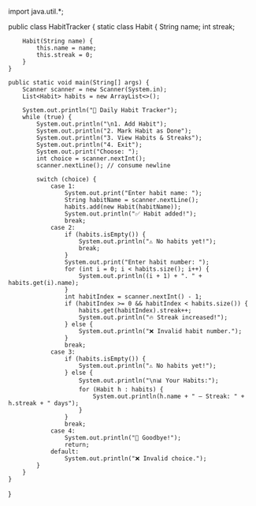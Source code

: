 import java.util.*;

public class HabitTracker {
    static class Habit {
        String name;
        int streak;

        Habit(String name) {
            this.name = name;
            this.streak = 0;
        }
    }

    public static void main(String[] args) {
        Scanner scanner = new Scanner(System.in);
        List<Habit> habits = new ArrayList<>();

        System.out.println("📅 Daily Habit Tracker");
        while (true) {
            System.out.println("\n1. Add Habit");
            System.out.println("2. Mark Habit as Done");
            System.out.println("3. View Habits & Streaks");
            System.out.println("4. Exit");
            System.out.print("Choose: ");
            int choice = scanner.nextInt();
            scanner.nextLine(); // consume newline

            switch (choice) {
                case 1:
                    System.out.print("Enter habit name: ");
                    String habitName = scanner.nextLine();
                    habits.add(new Habit(habitName));
                    System.out.println("✅ Habit added!");
                    break;
                case 2:
                    if (habits.isEmpty()) {
                        System.out.println("⚠ No habits yet!");
                        break;
                    }
                    System.out.print("Enter habit number: ");
                    for (int i = 0; i < habits.size(); i++) {
                        System.out.println((i + 1) + ". " + habits.get(i).name);
                    }
                    int habitIndex = scanner.nextInt() - 1;
                    if (habitIndex >= 0 && habitIndex < habits.size()) {
                        habits.get(habitIndex).streak++;
                        System.out.println("🔥 Streak increased!");
                    } else {
                        System.out.println("❌ Invalid habit number.");
                    }
                    break;
                case 3:
                    if (habits.isEmpty()) {
                        System.out.println("⚠ No habits yet!");
                    } else {
                        System.out.println("\n📊 Your Habits:");
                        for (Habit h : habits) {
                            System.out.println(h.name + " — Streak: " + h.streak + " days");
                        }
                    }
                    break;
                case 4:
                    System.out.println("👋 Goodbye!");
                    return;
                default:
                    System.out.println("❌ Invalid choice.");
            }
        }
    }
}
